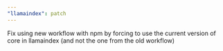 ```yaml
---
"llamaindex": patch
---
```


Fix using new workflow with npm by forcing to use the current version of core in llamaindex (and not the one from the old workflow)
